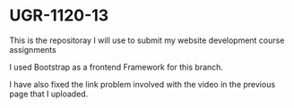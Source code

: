 # UGR-1120-13
This is the repositoray I will use to submit my website development course assignments



I used Bootstrap as a frontend Framework for this branch. 

I have also fixed the link problem involved with the video in the previous page that I uploaded.
